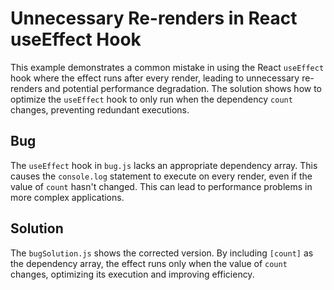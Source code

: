 # Unnecessary Re-renders in React useEffect Hook

This example demonstrates a common mistake in using the React `useEffect` hook where the effect runs after every render, leading to unnecessary re-renders and potential performance degradation.  The solution shows how to optimize the `useEffect` hook to only run when the dependency `count` changes, preventing redundant executions.

## Bug
The `useEffect` hook in `bug.js` lacks an appropriate dependency array.  This causes the `console.log` statement to execute on every render, even if the value of `count` hasn't changed.  This can lead to performance problems in more complex applications.

## Solution
The `bugSolution.js` shows the corrected version.  By including `[count]` as the dependency array, the effect runs only when the value of `count` changes, optimizing its execution and improving efficiency.